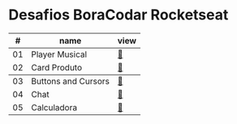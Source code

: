 # Desafios BoraCodar Rocketseat

<table>
        <thead>
            <tr>
                <th>#</th>
                <th>name</th>
                <th>view</th>
            </tr>
        </thead>
        <tbody>
            <tr>
                <td>01</td>
                <td>Player Musical</td>
                <td><a href="desafio 01 player musical">🔗</a></td>
            </tr>
            <tr>
                <td>02</td>
                <td>Card Produto</td>
                <td><a href="desafio 02 card produto">🔗</a></td>
            </tr>
        </tbody>
            <tr>
                <td>03</td>
                <td>Buttons and Cursors</td>
                <td><a href="desafio 03 button and cursors">🔗</a></td>
            </tr>
            <tr>
                <td>04</td>
                <td>Chat</td>
                <td><a href="desafio 04 chat">🔗</a></td>
            </tr>
            <tr>
                <td>05</td>
                <td>Calculadora</td>
                <td><a href="desafio 05 calculadora">🔗</a></td>
            </tr>
    </table>
